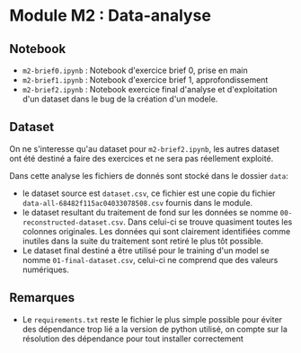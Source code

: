 # Module M2 : Data-analyse

## Notebook
* `m2-brief0.ipynb` : Notebook d'exercice brief 0, prise en main
* `m2-brief1.ipynb` : Notebook d'exercice brief 1, approfondissement
* `m2-brief2.ipynb` : Notebook exercice final d'analyse et d'exploitation d'un dataset dans le bug de la création d'un modele.

## Dataset

On ne s'interesse qu'au dataset pour `m2-brief2.ipynb`, les autres dataset ont été destiné a faire des exercices et ne sera pas réellement exploité.

Dans cette analyse les fichiers de donnés sont stocké dans le dossier `data`:
* le dataset source est `dataset.csv`, ce fichier est une copie du fichier `data-all-68482f115ac04033078508.csv` fournis dans le module.
* le dataset resultant du traitement de fond sur les données se nomme `00-reconstructed-dataset.csv`. Dans celui-ci se trouve quasiment toutes les colonnes originales. Les données qui sont clairement identifiées comme inutiles dans la suite du traitement sont retiré le plus tôt possible.
* Le dataset final destiné a être utilisé pour le training d'un model se nomme `01-final-dataset.csv`, celui-ci ne comprend que des valeurs numériques.

## Remarques

* Le `requirements.txt` reste le fichier le plus simple possible pour éviter des dépendance trop lié a la version de python utilisé, on compte sur la résolution des dépendance pour tout installer correctement